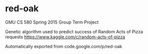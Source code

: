# red-oak
GMU CS 580 Spring 2015
Group Term Project

Genetic algorithm used to predict success of Random Acts of Pizza requests
https://www.kaggle.com/c/random-acts-of-pizza

Automatically exported from code.google.com/p/red-oak
